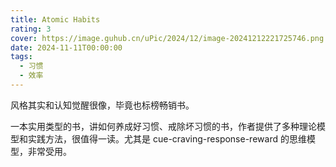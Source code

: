 ```yaml
---
title: Atomic Habits
rating: 3
cover: https://image.guhub.cn/uPic/2024/12/image-20241212221725746.png
date: 2024-11-11T00:00:00
tags:
  - 习惯
  - 效率
---
```


风格其实和认知觉醒很像，毕竟也标榜畅销书。

一本实用类型的书，讲如何养成好习惯、戒除坏习惯的书，作者提供了多种理论模型和实践方法，很值得一读。尤其是 cue-craving-response-reward 的思维模型，非常受用。
